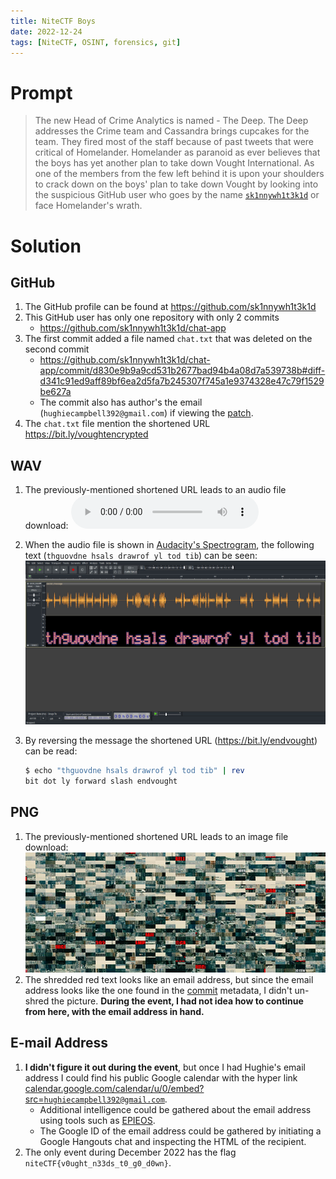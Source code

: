```yaml
---
title: NiteCTF Boys
date: 2022-12-24
tags: [NiteCTF, OSINT, forensics, git]
---
```

# Prompt
> The new Head of Crime Analytics is named - The Deep. The Deep addresses the Crime team and Cassandra brings cupcakes for the team. They fired most of the staff because of past tweets that were critical of Homelander. Homelander as paranoid as ever believes that the boys has yet another plan to take down Vought International. As one of the members from the few left behind it is upon your shoulders to crack down on the boys' plan to take down Vought by looking into the suspicious GitHub user who goes by the name [`sk1nnywh1t3k1d`](https://github.com/sk1nnywh1t3k1d) or face Homelander's wrath.

# Solution
## GitHub
1. The GitHub profile can be found at <https://github.com/sk1nnywh1t3k1d>
1. This GitHub user has only one repository with only 2 commits
	* <https://github.com/sk1nnywh1t3k1d/chat-app>
1. The first commit added a file named `chat.txt` that was deleted on the second commit
	* <https://github.com/sk1nnywh1t3k1d/chat-app/commit/d830e9b9a9cd531b2677bad94b4a08d7a539738b#diff-d341c91ed9aff89bf6ea2d5fa7b245307f745a1e9374328e47c79f1529be627a>
	* The commit also has author's the email (`hughiecampbell392@gmail.com`) if viewing the [patch](https://github.com/sk1nnywh1t3k1d/chat-app/commit/d830e9b9a9cd531b2677bad94b4a08d7a539738b.patch).
1. The `chat.txt` file mention the shortened URL <https://bit.ly/voughtencrypted>


## WAV
1. The previously-mentioned shortened URL leads to an audio file download:
	<audio src="secret_message.wav" controls></audio>
1. When the audio file is shown in [Audacity's Spectrogram](https://manual.audacityteam.org/man/audacity_waveform.html#multi), the following text (`thguovdne hsals drawrof yl tod tib`) can be seen:
	![Audacity's Spectrogram showing text of a message](audio_text.jpg)
1. By reversing the message the shortened URL (<https://bit.ly/endvought>) can be read:

	```sh
	$ echo "thguovdne hsals drawrof yl tod tib" | rev
	bit dot ly forward slash endvought
	```

## PNG
1. The previously-mentioned shortened URL leads to an image file download:
	![](7_tower.png)
1. The shredded red text looks like an email address, but since the email address looks like the one found in the [commit](#github) metadata, I didn't un-shred the picture. **During the event, I had not idea how to continue from here, with the email address in hand.**

## E-mail Address
1. **I didn't figure it out during the event**, but once I had Hughie's email address I could find his public Google calendar with the hyper link [calendar.google.com/calendar/u/0/embed?src=`hughiecampbell392@gmail.com`](https://calendar.google.com/calendar/u/0/embed?src=hughiecampbell392@gmail.com).
	* Additional intelligence could be gathered about the email address using tools such as [EPIEOS](https://epieos.com).
	* The Google ID of the email address could be gathered by initiating a Google Hangouts chat and inspecting the HTML of the recipient.
1. The only event during December 2022 has the flag `niteCTF{v0ught_n33ds_t0_g0_d0wn}`.